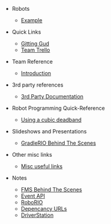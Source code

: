  - Robots
   - [Example](docs/robots/ExampleBot)
  
 - Quick Links
   - [Gitting Gud](docs/git)
   - [Team Trello](docs/trello)

 - Team Reference
   - [Introduction](docs/reference/README)
 
 - 3rd party references
   - [3rd Party Documentation](docs/thirdParty)

 - Robot Programming Quick-Reference
   - [Using a cubic deadband](docs/learn/cubicdeadband)

 - Slideshows and Presentations
   - [GradleRIO Behind The Scenes](https://docs.google.com/presentation/d/1fnfz4hCvnvDJb1606Ee7VkJCn4IvJDUIbYxkTxR6YsM/edit?usp=sharing)
  
 - Other misc links
   - [Misc useful links](docs/miscResources)

 - Notes
   - [FMS Behind The Scenes](docs/fms)
   - [Event API](docs/eventapi)
   - [RoboRIO](docs/roborio)
   - [Depencancy URLs](docs/deps)
   - [DriverStation](docs/ds)